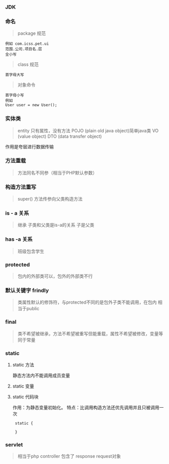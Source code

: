 ### JDK

### 命名
> package 规范

    例如 com.icss.pet.ui
    范围.公司.项目名.层
    全小写
    
> class 规范

    首字母大写
    
> 对象命令
    
    首字母小写
    例如
    User user = new User();
    
### 实体类
> entity 只有属性，没有方法
> POJO (plain old java object)简单java类
> VO (value object)
> DTO (data transfer object)

作用是夸层进行数据传输

### 方法重载
> 方法同名不同参（相当于PHP默认参数）
   
   
### 构造方法重写
> super() 方法传参向父类构造方法

### is - a 关系
> 继承 子类和父类是is-a的关系 子是父类

### has -a 关系
> 班级包含学生

### protected 
> 包内的外部类可以，包外的外部类不行

### 默认关键字 frindly
> 类属性默认的修饰符，与protected不同的是包外子类不能调用，在包内
相当于public

### final 
> 类不希望被继承，方法不希望被重写但能重载，属性不希望被修改，变量等同于常量

### static
> 
1. static 方法

    静态方法内不能调用成员变量
    
2. static 变量 

3. static 代码块

   作用：为静态变量初始化。
   特点：比调用构造方法还优先调用并且只被调用一次
   
   
        static {
               
        }
        
        
### servlet
> 相当于php controller 
包含了 response request对象